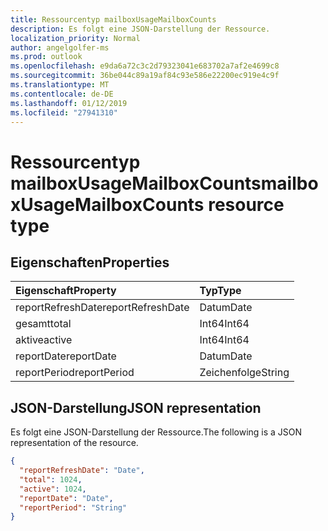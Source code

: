 ```yaml
---
title: Ressourcentyp mailboxUsageMailboxCounts
description: Es folgt eine JSON-Darstellung der Ressource.
localization_priority: Normal
author: angelgolfer-ms
ms.prod: outlook
ms.openlocfilehash: e9da6a72c3c2d79323041e683702a7af2e4699c8
ms.sourcegitcommit: 36be044c89a19af84c93e586e22200ec919e4c9f
ms.translationtype: MT
ms.contentlocale: de-DE
ms.lasthandoff: 01/12/2019
ms.locfileid: "27941310"
---
```

# <a name="mailboxusagemailboxcounts-resource-type"></a><span data-ttu-id="7de32-103">Ressourcentyp mailboxUsageMailboxCounts</span><span class="sxs-lookup"><span data-stu-id="7de32-103">mailboxUsageMailboxCounts resource type</span></span>

## <a name="properties"></a><span data-ttu-id="7de32-104">Eigenschaften</span><span class="sxs-lookup"><span data-stu-id="7de32-104">Properties</span></span>

| <span data-ttu-id="7de32-105">Eigenschaft</span><span class="sxs-lookup"><span data-stu-id="7de32-105">Property</span></span>          | <span data-ttu-id="7de32-106">Typ</span><span class="sxs-lookup"><span data-stu-id="7de32-106">Type</span></span>   |
| :---------------- | :----- |
| <span data-ttu-id="7de32-107">reportRefreshDate</span><span class="sxs-lookup"><span data-stu-id="7de32-107">reportRefreshDate</span></span> | <span data-ttu-id="7de32-108">Datum</span><span class="sxs-lookup"><span data-stu-id="7de32-108">Date</span></span>   |
| <span data-ttu-id="7de32-109">gesamt</span><span class="sxs-lookup"><span data-stu-id="7de32-109">total</span></span>             | <span data-ttu-id="7de32-110">Int64</span><span class="sxs-lookup"><span data-stu-id="7de32-110">Int64</span></span>  |
| <span data-ttu-id="7de32-111">aktive</span><span class="sxs-lookup"><span data-stu-id="7de32-111">active</span></span>            | <span data-ttu-id="7de32-112">Int64</span><span class="sxs-lookup"><span data-stu-id="7de32-112">Int64</span></span>  |
| <span data-ttu-id="7de32-113">reportDate</span><span class="sxs-lookup"><span data-stu-id="7de32-113">reportDate</span></span>        | <span data-ttu-id="7de32-114">Datum</span><span class="sxs-lookup"><span data-stu-id="7de32-114">Date</span></span>   |
| <span data-ttu-id="7de32-115">reportPeriod</span><span class="sxs-lookup"><span data-stu-id="7de32-115">reportPeriod</span></span>      | <span data-ttu-id="7de32-116">Zeichenfolge</span><span class="sxs-lookup"><span data-stu-id="7de32-116">String</span></span> |

## <a name="json-representation"></a><span data-ttu-id="7de32-117">JSON-Darstellung</span><span class="sxs-lookup"><span data-stu-id="7de32-117">JSON representation</span></span>

<span data-ttu-id="7de32-118">Es folgt eine JSON-Darstellung der Ressource.</span><span class="sxs-lookup"><span data-stu-id="7de32-118">The following is a JSON representation of the resource.</span></span>

<!-- {
  "blockType": "resource",
  "@odata.type": "microsoft.graph.mailboxUsageMailboxCounts"
} -->

```json
{
  "reportRefreshDate": "Date", 
  "total": 1024, 
  "active": 1024, 
  "reportDate": "Date", 
  "reportPeriod": "String"
}
```
